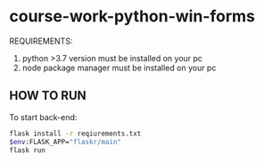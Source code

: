 # course-work-python-win-forms

REQUIREMENTS:
1) python >3.7 version must be installed on your pc
2) node package manager must be installed on your pc

HOW TO RUN
-

To start back-end:
```bash for windows
flask install -r reqiurements.txt
$env:FLASK_APP="flaskr/main"
flask run
```
